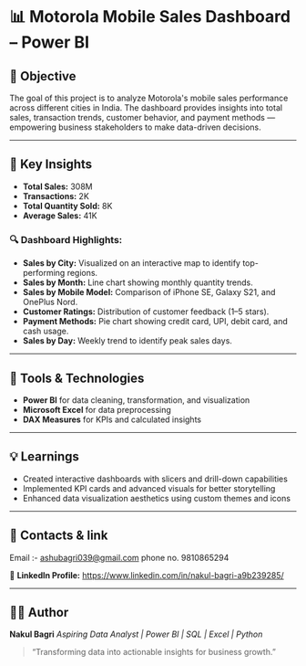 # 📊 Motorola Mobile Sales Dashboard – Power BI

## 🧠 Objective

The goal of this project is to analyze Motorola's mobile sales performance across different cities in India. The dashboard provides insights into total sales, transaction trends, customer behavior, and payment methods — empowering business stakeholders to make data-driven decisions.

---

## 🚀 Key Insights

* **Total Sales:** 308M
* **Transactions:** 2K
* **Total Quantity Sold:** 8K
* **Average Sales:** 41K

### 🔍 Dashboard Highlights:

* **Sales by City:** Visualized on an interactive map to identify top-performing regions.
* **Sales by Month:** Line chart showing monthly quantity trends.
* **Sales by Mobile Model:** Comparison of iPhone SE, Galaxy S21, and OnePlus Nord.
* **Customer Ratings:** Distribution of customer feedback (1–5 stars).
* **Payment Methods:** Pie chart showing credit card, UPI, debit card, and cash usage.
* **Sales by Day:** Weekly trend to identify peak sales days.

---

## 🧰 Tools & Technologies

* **Power BI** for data cleaning, transformation, and visualization
* **Microsoft Excel** for data preprocessing
* **DAX Measures** for KPIs and calculated insights

---

## 💡 Learnings

* Created interactive dashboards with slicers and drill-down capabilities
* Implemented KPI cards and advanced visuals for better storytelling
* Enhanced data visualization aesthetics using custom themes and icons

---

## 📎 Contacts & link 

 Email :- ashubagri039@gmail.com
 phone no. 9810865294

🔗 **LinkedIn Profile:** https://www.linkedin.com/in/nakul-bagri-a9b239285/

---

## 🧔‍♂️ Author

**Nakul Bagri**
*Aspiring Data Analyst | Power BI | SQL | Excel | Python*

> “Transforming data into actionable insights for business growth.”
